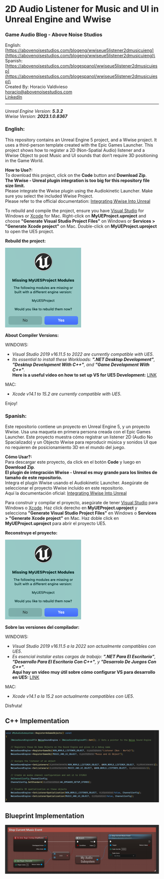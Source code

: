 # 2D Audio Listener for Music and UI in Unreal Engine and Wwise
### Game Audio Blog - Above Noise Studios
English: [https://abovenoisestudios.com/blogeng/wwiseue5listener2dmusicuieng](https://abovenoisestudios.com/blogeng/wwiseue5listener2dmusicuieng)\
Spanish: [https://abovenoisestudios.com/blogespanol/wwiseue5listener2dmusicuiesp](https://abovenoisestudios.com/blogespanol/wwiseue5listener2dmusicuiesp)\
\
Created By: Horacio Valdivieso\
[horacio@abovenoisestudios.com](mailto:horacio@abovenoisestudios.com)\
[LinkedIn](https://www.linkedin.com/in/horaciovaldivieso/)

---
_Unreal Engine Version: **5.3.2**_\
_Wwise Version: **2023.1.0.8367**_

### **English:**
This repository contains an Unreal Engine 5 project, and a Wwise project.
It uses a third-person template created with the Epic Games Launcher.
This project shows how to register a 2D (Non-Spatial Audio) listener and a Wwise Object to post Music and UI sounds that don’t require 3D positioning in the Game World.

**How to Use?:**\
To download this project, click on the **Code** button and **Download Zip**.\
**The Wwise - Unreal plugin integration is too big for this repository file size limit.**\
Please integrate the Wwise plugin using the Audiokinetic Launcher. Make sure you select the included Wwise Project.\
Please refer to the official documentation: [Integrating Wwise Into Unreal](https://www.audiokinetic.com/en/library/wwise_launcher/?source=InstallGuide&id=integrating_wwise_into_an_unreal_project)

To rebuild and compile the project, ensure you have [Visual Studio](https://visualstudio.microsoft.com/) for Windows or [Xcode](https://download.developer.apple.com/Developer_Tools/Xcode_13.4.1/Xcode_13.4.1.xip) for Mac.
Right-click on **MyUEProject.uproject** and choose **"Generate Visual Studio Project Files"** on Windows or **Services > "Generate Xcode project"** on Mac.
Double-click on **MyUEProject.uproject** to open the UE5 project.

**Rebuild the project:**

<img height="261" src="Images/Rebuild Project.png" width="249"/>

**About Compiler Versions:**

WINDOWS:

- _Visual Studio 2019 v16.11.5 to 2022 are currently compatible with UE5_.
- _Its essential to install these Workloads: **".NET Desktop Development"**, **"Desktop Development With C++"**, and **"Game Development With C++"**._\
  **Here is a useful video on how to set up VS for UE5 Development:** [LINK](https://youtu.be/8xJRr6Yr_LU?t=105)

MAC:
- _Xcode v14.1 to 15.2 are currently compatible with UE5_.

Enjoy!

### **Spanish:**
Este repositorio contiene un proyecto en Unreal Engine 5, y un proyecto Wwise.
Usa una maqueta en primera persona creada con el Epic Games Launcher.
Este proyecto muestra cómo registrar un listener 2D (Audio No Spacializado) y un Objecto Wwise para reproducir música y sonidos UI que no requieren de posicionamiento 3D en el mundo del juego.

**Cómo Usar?:**\
Para descargar este proyecto, da click en el botón **Code** y luego en **Download Zip**.\
**El plugin de integración Wwise - Unreal es muy grande para los límites de tamaño de este repositorio.**\
Integra el plugin Wwise usando el Audiokinetic Launcher. Asegúrate de seleccionar el proyecto Wwise incluido en este repositorio.\
Aquí la documentación oficial: [Integrating Wwise Into Unreal](https://www.audiokinetic.com/en/library/wwise_launcher/?source=InstallGuide&id=integrating_wwise_into_an_unreal_project)

Para construir y compilar el proyecto, asegúrate de tener [Visual Studio](https://visualstudio.microsoft.com/) para Windows o [Xcode](https://download.developer.apple.com/Developer_Tools/Xcode_13.4.1/Xcode_13.4.1.xip).
Haz click derecho en **MyUEProject.uproject** y selecciona **"Generate Visual Studio Project Files"** en Windows o **Services > "Generate Xcode project"** en Mac.
Haz doble click en **MyUEProject.uproject** para abrir el proyecto UE5.

**Reconstruye el proyecto:**

<img height="261" src="Images/Rebuild Project.png" width="249"/>

**Sobre las versiones del compilador:**

WINDOWS:

- _Visual Studio 2019 v16.11.5 a la 2022 son actualmente compatibles con UE5_.
- _Es esencial instalar estas cargas de trabajo: **".NET Para El Escritorio"**, **"Desarrollo Para El Escritorio Con C++"**, y **"Desarrolo De Juegos Con C++"**._\
  **Aquí hay un vídeo muy útil sobre cómo configurar VS para desarrollo en UE5:** [LINK](https://youtu.be/8xJRr6Yr_LU?t=105)

MAC:

- _Xcode v14.1 a la 15.2 son actualmente compatibles con UE5_.

Disfruta!

## C++ Implementation

![](Images/9_RegisterAkGameObjectsImp.png)

## Blueprint Implementation

![](Images/17_StopCurrentMusicEventBP.png)
